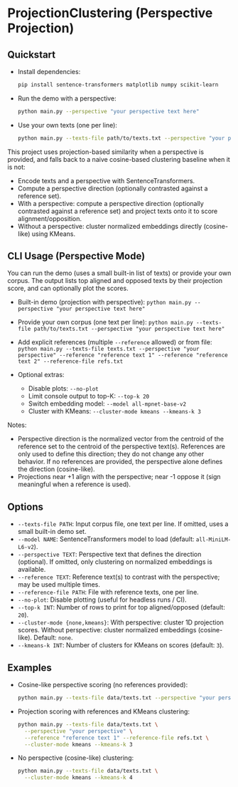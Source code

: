 # ProjectionClustering (Perspective Projection)

## Quickstart

- Install dependencies:

  ```bash
  pip install sentence-transformers matplotlib numpy scikit-learn
  ```

- Run the demo with a perspective:

  ```bash
  python main.py --perspective "your perspective text here"
  ```

- Use your own texts (one per line):

  ```bash
  python main.py --texts-file path/to/texts.txt --perspective "your perspective text here"
  ```

This project uses projection-based similarity when a perspective is provided, and falls back to a naive cosine-based clustering baseline when it is not:

- Encode texts and a perspective with SentenceTransformers.
- Compute a perspective direction (optionally contrasted against a reference set).
- With a perspective: compute a perspective direction (optionally contrasted against a reference set) and project texts onto it to score alignment/opposition.
- Without a perspective: cluster normalized embeddings directly (cosine-like) using KMeans.

## CLI Usage (Perspective Mode)

You can run the demo (uses a small built-in list of texts) or provide your own corpus. The output lists top aligned and opposed texts by their projection score, and can optionally plot the scores.

- Built-in demo (projection with perspective):
  `python main.py --perspective "your perspective text here"`

- Provide your own corpus (one text per line):
  `python main.py --texts-file path/to/texts.txt --perspective "your perspective text here"`

- Add explicit references (multiple `--reference` allowed) or from file:
  `python main.py --texts-file texts.txt --perspective "your perspective" --reference "reference text 1" --reference "reference text 2" --reference-file refs.txt`

- Optional extras:
  - Disable plots: `--no-plot`
  - Limit console output to top-K: `--top-k 20`
  - Switch embedding model: `--model all-mpnet-base-v2`
  - Cluster with KMeans: `--cluster-mode kmeans --kmeans-k 3`

Notes:

- Perspective direction is the normalized vector from the centroid of the reference set to the centroid of the perspective text(s). References are only used to define this direction; they do not change any other behavior. If no references are provided, the perspective alone defines the direction (cosine-like).
- Projections near +1 align with the perspective; near -1 oppose it (sign meaningful when a reference is used).

## Options

- `--texts-file PATH`: Input corpus file, one text per line. If omitted, uses a small built-in demo set.
- `--model NAME`: SentenceTransformers model to load (default: `all-MiniLM-L6-v2`).
- `--perspective TEXT`: Perspective text that defines the direction (optional). If omitted, only clustering on normalized embeddings is available.
- `--reference TEXT`: Reference text(s) to contrast with the perspective; may be used multiple times.
- `--reference-file PATH`: File with reference texts, one per line.
- `--no-plot`: Disable plotting (useful for headless runs / CI).
- `--top-k INT`: Number of rows to print for top aligned/opposed (default: `20`).
- `--cluster-mode {none,kmeans}`: With perspective: cluster 1D projection scores. Without perspective: cluster normalized embeddings (cosine-like). Default: `none`.
- `--kmeans-k INT`: Number of clusters for KMeans on scores (default: `3`).

## Examples

- Cosine-like perspective scoring (no references provided):

  ```bash
  python main.py --texts-file data/texts.txt --perspective "your perspective text here"
  ```

- Projection scoring with references and KMeans clustering:

  ```bash
  python main.py --texts-file data/texts.txt \
    --perspective "your perspective" \
    --reference "reference text 1" --reference-file refs.txt \
    --cluster-mode kmeans --kmeans-k 3
  ```

- No perspective (cosine-like) clustering:

  ```bash
  python main.py --texts-file data/texts.txt \
    --cluster-mode kmeans --kmeans-k 4
  ```
